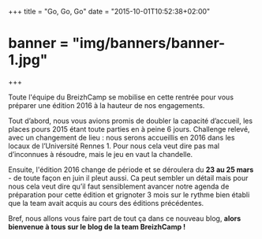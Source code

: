 +++
title = "Go, Go, Go"
date = "2015-10-01T10:52:38+02:00"
# banner = "img/banners/banner-1.jpg"
+++

Toute l'équipe du BreizhCamp se mobilise en cette rentrée pour vous préparer une édition 2016 à la hauteur de nos engagements.

Tout d’abord, nous vous avions promis de doubler la capacité d’accueil, les places pours 2015 étant toute parties en à peine 6 jours. Challenge relevé, avec un changement de lieu : nous serons accueillis en 2016 dans les locaux de l’Université Rennes 1. Pour nous cela veut dire pas mal d’inconnues à résoudre, mais le jeu en vaut la chandelle.

Ensuite, l'édition 2016 change de période et se déroulera du __23 au 25 mars__ - de toute façon en juin il pleut aussi. Ca peut sembler un détail mais pour nous cela veut dire qu’il faut sensiblement avancer notre agenda de préparation pour cette édition et grignoter 3 mois sur le rythme bien établi que la team avait acquis au cours des éditions précédentes.

Bref, nous allons vous faire part de tout ça dans ce nouveau blog, __alors bienvenue à tous sur le blog de la team BreizhCamp !__
